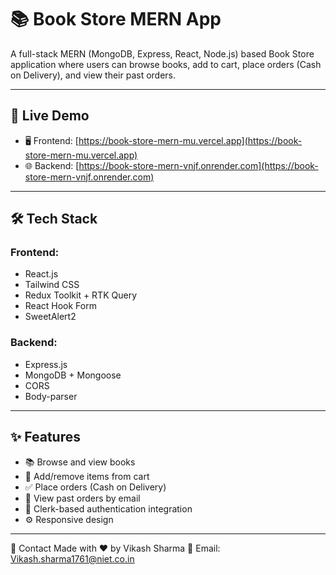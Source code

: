 # 📚 Book Store MERN App

A full-stack MERN (MongoDB, Express, React, Node.js) based Book Store application where users can browse books, add to cart, place orders (Cash on Delivery), and view their past orders.

---

## 🚀 Live Demo

- 🖥️ Frontend: [https://book-store-mern-mu.vercel.app](https://book-store-mern-mu.vercel.app)
- 🌐 Backend: [https://book-store-mern-vnjf.onrender.com](https://book-store-mern-vnjf.onrender.com)

---

## 🛠️ Tech Stack

### Frontend:
- React.js
- Tailwind CSS
- Redux Toolkit + RTK Query
- React Hook Form
- SweetAlert2

### Backend:
- Express.js
- MongoDB + Mongoose
- CORS
- Body-parser

---

## ✨ Features

- 📚 Browse and view books
- 🛒 Add/remove items from cart
- ✅ Place orders (Cash on Delivery)
- 🧾 View past orders by email
- 🔐 Clerk-based authentication integration
- ⚙️ Responsive design

---

📧 Contact
Made with ❤️ by Vikash Sharma
📩 Email: Vikash.sharma1761@niet.co.in
